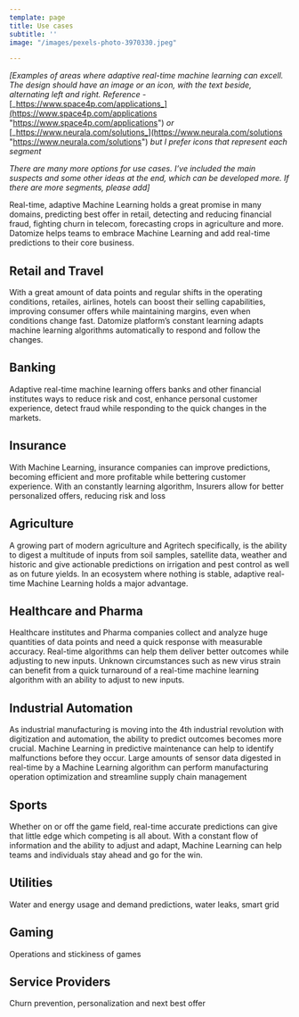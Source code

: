 ```yaml
---
template: page
title: Use cases
subtitle: ''
image: "/images/pexels-photo-3970330.jpeg"

---
```

_\[Examples of areas where adaptive real-time machine learning can excell. The design should have an image or an icon, with the text beside, alternating left and right. Reference -_ [_https://www.space4p.com/applications_](https://www.space4p.com/applications "https://www.space4p.com/applications") _or_ [_https://www.neurala.com/solutions_](https://www.neurala.com/solutions "https://www.neurala.com/solutions") _but I prefer icons that represent each segment_

_There are many more options for use cases. I’ve included the main suspects and some other ideas at the end, which can be developed more. If there are more segments, please add\]_

Real-time, adaptive Machine Learning holds a great promise in many domains, predicting best offer in retail, detecting and reducing financial fraud, fighting churn in telecom, forecasting crops in agriculture and more. Datomize helps teams to embrace Machine Learning and add real-time predictions to their core business.

## Retail and Travel

With a great amount of data points and regular shifts in the operating conditions, retailes, airlines, hotels can boost their selling capabilities, improving consumer offers while maintaining margins, even when conditions change fast. Datomize platform’s constant learning adapts machine learning algorithms automatically to respond and follow the changes.

## Banking

Adaptive real-time machine learning offers banks and other financial institutes ways to reduce risk and cost, enhance personal customer experience, detect fraud while responding to the quick changes in the markets.

## Insurance

With Machine Learning, insurance companies can improve predictions, becoming efficient and more profitable while bettering customer experience. With an constantly learning algorithm, Insurers allow for better personalized offers, reducing risk and loss

## Agriculture

A growing part of modern agriculture and Agritech specifically, is the ability to digest a multitude of inputs from soil samples, satellite data, weather and historic and give actionable predictions on irrigation and pest control as well as on future yields. In an ecosystem where nothing is stable, adaptive real-time Machine Learning holds a major advantage.

## Healthcare and Pharma

Healthcare institutes and Pharma companies collect and analyze huge quantities of data points and need a quick response with measurable accuracy. Real-time algorithms can help them deliver better outcomes while adjusting to new inputs. Unknown circumstances such as new virus strain can benefit from a quick turnaround of a real-time machine learning algorithm with an ability to adjust to new inputs.

## Industrial Automation

As industrial manufacturing is moving into the 4th industrial revolution with digitization and automation, the ability to predict outcomes becomes more crucial. Machine Learning in predictive maintenance can help to identify malfunctions before they occur. Large amounts of sensor data digested in real-time by a Machine Learning algorithm can perform manufacturing operation optimization and streamline supply chain management

## Sports

Whether on or off the game field, real-time accurate predictions can give that little edge which competing is all about. With a constant flow of information and the ability to adjust and adapt, Machine Learning can help teams and individuals stay ahead and go for the win.

## Utilities

Water and energy usage and demand predictions, water leaks, smart grid

## Gaming

Operations and stickiness of games

## Service Providers

Churn prevention, personalization and next best offer